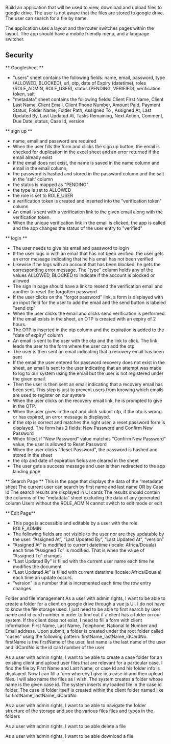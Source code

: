 Build an application that will be used to view, download and upload files to google drive.
The user is not aware that the files are stored to google drive. The user can search for a file by name. 

The application uses a layout and the router switches pages within the layout. The app should have a mobile friendly menu, and a language switcher.

 ## Security
** Googlesheet **
* "users" sheet contains the following fields:
  name, email, password, type (ALLOWED, BLOCKED), url, otp, date of Expiry (datetime), roles (ROLE_ADMIN, ROLE_USER), status (PENDING, VERIFIED), verification token, salt
* "metadata" sheet contains the following fields: Client First Name,	Client Last Name,	Client Email,	Client Phone Number, 	Amount Paid,	Payment Status,	Folder Name,	Folder Path,	Assigned To ,	Assigned At, 	Last Updated By,	Last Updated At,	Tasks Remaining,	Next Action,	Comment,	Due Date,	status,	Case Id, version  

** sign up **
* name, email and password are required
* When the user fills the form and clicks the sign up button, the email is checked for duplication in the excel sheet and an error returned if the email already exist
* If the email does not exist, the name is saved in the name column and email in the email column, 
* the password is hashed and stored in the password column and the salt in the 'salt' column
* the status is mapped as "PENDING"
* the type is set to ALLOWED
* the role is set to ROLE_USER
* a verification token is created and inserted into the "verification token" column
* An email is sent with a verification link to the given email along with the  verification token.
* When the unique verification link in the email is clicked, the app is called and the app changes the status of the user entry to "verified" 


** login **
* The user needs to give his email and password to login
* If the user logs in with an email that has not been verified, the user gets an error message indicating that he his email has not been verified
* Likewise if he logs with an account that has been blocked, he gets the corresponding error message. The "type" column holds any of the values ALLOWED, BLOCKED to indicate if the account is blocked or allowed
* The sign in page should have a link to resend the verification email and another to reset the forgotten password
* If the user clicks on the "forgot password" link, a form is displayed with an input field for the user to add the email and the send button is labeled "send otp"
* When the user clicks the email and clicks send verification is performed. If the email exists in the sheet, an OTP is created with an expiry of 2 hours. 
* The OTP is inserted in the otp column and the expiration is added to the "date of expiry" column
* An email is sent to the user with the otp and the link to click. The link leads the user to the form where the user can add the otp
* The user is then sent an email indicating that a recovery email has been sent
* If the email the user entered for password recovery does not exist in the sheet, an email is sent to the user indicating that an attempt was made to log to our system using the email but the user is not registered under the given email. 
* Then the user is then sent an email indicating that a recovery email has been sent. This step is just to prevent users from knowing which emails are used to register on our system
* When the user clicks on the recovery email link, he is prompted to give in the OTP. 
* When the user gives in the opt and click submit otp, if the otp is wrong or has expired, an error message is displayed.
* if the otp is correct and matches the right user, a reset password form is displayed. The form has 2 fields: New Password and Confirm New Password 
* When filled, if "New Password" value matches "Confirm New Password" value, the user is allowed to Reset Password
* When the user clicks "Reset Password", the password is hashed and stored in the sheet
* the otp and date of expiration fields are cleared in the sheet
* The user gets a success message and user is then redirected to the app landing page

** Search Page **
This is the page that displays the data of the “metadata” sheet
The current user can search by first name and last name OR by Case Id
The search results are displayed in UI cards 
The results should contain the columns of the “metadata” sheet excluding the data of any generated column 
Users without the ROLE_ADMIN cannot switch to edit mode or edit

** Edit Page**
* This page is accessible and editable by a user with the role ROLE_ADMIN
*  The following fields are not visible to the user nor are they updatable by the user: “Assigned At”, 	“Last Updated By”,	“Last Updated At”, “version”
*  “Assigned At” is modified to current datetime (locale: Africa/Douala) each time “Assigned To” is modified. That is when the value of “Assigned To” changes
*  “Last Updated By” is filled with the current user name each time he modifies the document
* “Last Updated At” is filled with current datetime (locale: Africa/Douala) each time an update occurs.
* “version” is a number that is incremented each time the row entry changes



Folder and file management
As a user with admin rights, I want to be able to create a folder for a client on google drive through a vue js UI. I do not have to know the file storage used. I just need to be able to first search by user name and id card number in order to find out if a client has a folder on our system. If the client does not exist, I need to fill a form with client information: First Name, Last Name, Telephone, National Id Number and Email address. Upon submit, a folder is created under the root folder called “cases” using the following pattern: firstName_lastName_idCardNo.
firstName is the firstName of the user, last name is the last name of the user and idCardNo is the id card number of the user


As a user with admin rights, I want to be able to create a case folder for an existing client and upload user files that are relevant for a particular case. I find the file by First Name and  Last Name, or case Id and his folder info is displayed. Now I can fill a form whereby I give in a case id and then upload files. I will also name the files as I wish. The system creates a folder whose name is the given case id. The system inserts my loaded file in the case id folder. The case id folder itself is created within the client folder named like so firstName_lastName_idCardNo

As a user with admin rights, I want to be able to navigate the folder structure of the storage and see the various files files and types in the folders

As a user with admin rights, I want to be able delete a file

As a user with admin rights, I want to be able download a file

